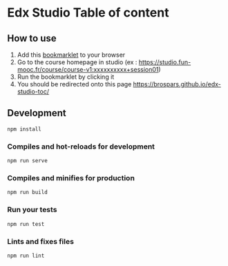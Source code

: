 # Edx Studio Table of content

## How to use

1. Add this [bookmarklet](public/bookmark.js) to your browser
2. Go to the course homepage in studio (ex : https://studio.fun-mooc.fr/course/course-v1:xxxxxxxxxx+session01)
3. Run the bookmarklet by clicking it
4. You should be redirected onto this page https://brospars.github.io/edx-studio-toc/


## Development

```
npm install
```

### Compiles and hot-reloads for development
```
npm run serve
```

### Compiles and minifies for production
```
npm run build
```

### Run your tests
```
npm run test
```

### Lints and fixes files
```
npm run lint
```
